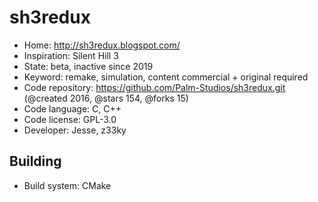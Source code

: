 # sh3redux

- Home: http://sh3redux.blogspot.com/
- Inspiration: Silent Hill 3
- State: beta, inactive since 2019
- Keyword: remake, simulation, content commercial + original required
- Code repository: https://github.com/Palm-Studios/sh3redux.git (@created 2016, @stars 154, @forks 15)
- Code language: C, C++
- Code license: GPL-3.0
- Developer: Jesse, z33ky

## Building

- Build system: CMake
